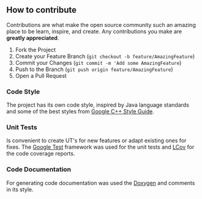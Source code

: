 ## How to contribute

Contributions are what make the open source community such an amazing place to be learn, inspire, and create. Any contributions you make are **greatly appreciated**.

1. Fork the Project
2. Create your Feature Branch (`git checkout -b feature/AmazingFeature`)
3. Commit your Changes (`git commit -m 'Add some AmazingFeature`)
4. Push to the Branch (`git push origin feature/AmazingFeature`)
5. Open a Pull Request

### Code Style

The project has its own code style, inspired by Java language standards and some of the best styles from [Google C++ Style Guide](https://google.github.io/styleguide/cppguide.html).

### Unit Tests

Is convenient to create UT's for new features or adapt existing ones for fixes. The [Google Test](https://packages.ubuntu.com/jammy/googletest) framework was used for the unit tests and [LCov](https://packages.ubuntu.com/jammy/lcov) for the code coverage reports.

### Code Documentation

For generating code documentation was used the [Doxygen](https://packages.ubuntu.com/jammy/doxygen) and comments in its style.
